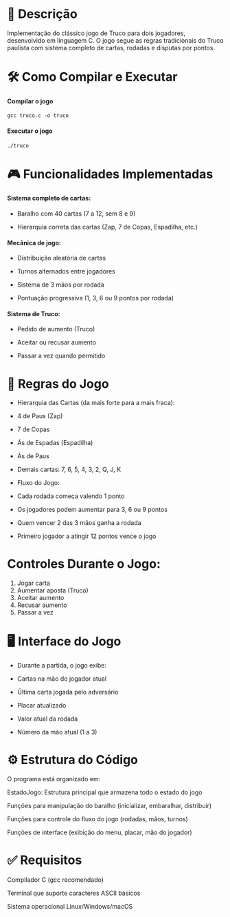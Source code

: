 # 📝 Descrição 
  Implementação do clássico jogo de Truco para dois jogadores, desenvolvido em linguagem C. O jogo segue as regras tradicionais do Truco paulista com sistema completo de cartas, rodadas e disputas por pontos.

# 🛠️ Como Compilar e Executar

  #### Compilar o jogo
    gcc truco.c -o truco

  #### Executar o jogo
    ./truco
# 🎮 Funcionalidades Implementadas
 #### Sistema completo de cartas:
  
  - Baralho com 40 cartas (7 a 12, sem 8 e 9)
  
  - Hierarquia correta das cartas (Zap, 7 de Copas, Espadilha, etc.)
  
  #### Mecânica de jogo:
  
  - Distribuição aleatória de cartas
  
  - Turnos alternados entre jogadores
  
  - Sistema de 3 mãos por rodada
  
  - Pontuação progressiva (1, 3, 6 ou 9 pontos por rodada)
  
  #### Sistema de Truco:
  
  - Pedido de aumento (Truco)
  
  - Aceitar ou recusar aumento
  
  - Passar a vez quando permitido
  
# 📜 Regras do Jogo
    
- Hierarquia das Cartas (da mais forte para a mais fraca):
  
- 4 de Paus (Zap)
  
- 7 de Copas
  
- Ás de Espadas (Espadilha)
    
- Ás de Paus
    
- Demais cartas: 7, 6, 5, 4, 3, 2, Q, J, K
    
- Fluxo do Jogo:
    
- Cada rodada começa valendo 1 ponto
    
- Os jogadores podem aumentar para 3, 6 ou 9 pontos
    
- Quem vencer 2 das 3 mãos ganha a rodada
    
- Primeiro jogador a atingir 12 pontos vence o jogo
  
# Controles Durante o Jogo:
   1. Jogar carta 
   2. Aumentar aposta (Truco) 
   3. Aceitar aumento 
   4. Recusar aumento 
   0. Passar a vez 
      
# 🖥️ Interface do Jogo
  - Durante a partida, o jogo exibe:

  - Cartas na mão do jogador atual

  - Última carta jogada pelo adversário

  - Placar atualizado

  - Valor atual da rodada

  - Número da mão atual (1 a 3)

# ⚙️ Estrutura do Código
  O programa está organizado em:
  
  EstadoJogo: Estrutura principal que armazena todo o estado do jogo
  
  Funções para manipulação do baralho (inicializar, embaralhar, distribuir)
  
  Funções para controle do fluxo do jogo (rodadas, mãos, turnos)
  
  Funções de interface (exibição do menu, placar, mão do jogador)
  
# ✅ Requisitos
  Compilador C (gcc recomendado)
  
  Terminal que suporte caracteres ASCII básicos
  
  Sistema operacional Linux/Windows/macOS
